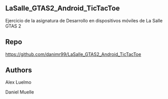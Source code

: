 ## LaSalle_GTAS2_Android_TicTacToe

Ejercicio de la asignatura de Desarrollo en dispositivos móviles de La Salle GTAS 2

## Repo

https://github.com/danimr99/LaSalle_GTAS2_Android_TicTacToe

## Authors

Alex Luelmo

Daniel Muelle

